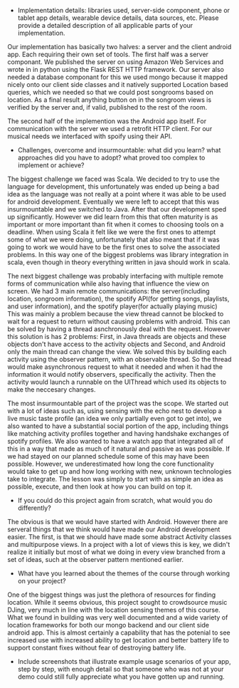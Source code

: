 - Implementation details: libraries used, server-side component, phone
  or tablet app details, wearable device details, data sources,
  etc. Please provide a detailed description of all applicable parts
  of your implementation.

Our implementation has basically two halves: a server and the client
android app. Each requiring their own set of tools. The first half was
a server componant. We published the server on using Amazon Web
Services and wrote in in python using the Flask REST HTTP
framework. Our server also needed a database componant for this we
used mongo because it mapped nicely onto our client side classes and
it natively supported Location based queries, which we needed so that
we could post songrooms based on location. As a final result anything
button on in the songroom views is verified by the server and, if
valid, published to the rest of the room.

The second half of the implemention was the Android app itself. For
communication with the server we used a retrofit HTTP client. For our
musical needs we interfaced with spoify using their API.

- Challenges, overcome and insurmountable: what did you learn? what
  approaches did you have to adopt? what proved too complex to
  implement or achieve?

The biggest challenge we faced was Scala. We decided to try to use the
language for development, this unfortunately was ended up being a bad
idea as the language was not really at a point where it was able to be
used for android development. Eventually we were left to accept that
this was insurmountable and we switched to Java. After that our
development sped up significantly. However we did learn from this that
often maturity is as important or more important than fit when it
comes to choosing tools on a deadline. When using Scala it felt like
we were the first ones to attempt some of what we were doing,
unfortunately that also meant that if it was going to work we would
have to be the first ones to solve the associated problems. In this
way one of the biggest problems was library integration in scala, even
though in theory everything written in java should work in scala.

The next biggest challenge was probably interfacing with multiple
remote forms of communication while also having that influence the
view on screen. We had 3 main remote communications: the
server(including location, songroom information), the spotify API(for
getting songs, playlists, and user information), and the spotify
player(for actually playing music) This was mainly a problem because
the view thread cannot be blocked to wait for a request to return
without causing problems with android. This can be solved by having a
thread asnchronously deal with the request. However this solution is
has 2 problems: First, in Java threads are objects and these objects
don't have access to the activity objects and Second, and Android only
the main thread can change the view. We solved this by building each
activity using the observer pattern, with an observable thread. So the
thread would make asynchronous request to what it needed and when it
had the information it would notify observers, specifically the
activity. Then the activity would launch a runnable on the UIThread
which used its objects to make the neccesary changes.

The most insurmountable part of the project was the scope. We started
out with a lot of ideas such as, using sensing with the echo nest to
develop a live music taste profile (an idea we only partially even got
to get into), we also wanted to have a substantial social portion of
the app, including things like matching activity profiles together and
having handshake exchanges of spotify profiles. We also wanted to have
a watch app that integrated all of this in a way that made as much of
it natural and passive as was possible. If we had stayed on our
planned schedule some of this may have been possible. However, we
underestimated how long the core functionality would take to get up
and how long working with new, unknown technologies take to
integrate. The lesson was simply to start with as simple an idea as
possible, execute, and then look at how you can build on top it.

- If you could do this project again from scratch, what would you do
  differently?

The obvious is that we would have started with Android. However there
are serveral things that we think would have made our Android
development easier. The first, is that we should have made some
abstract Activity classes and multipurpose views. In a project with a
lot of views this is key, we didn't realize it initially but most of
what we doing in every view branched from a set of ideas, such at the
observer pattern mentioned earlier.

- What have you learned about the themes of the course through working
  on your project?


One of the biggest things was just the plethora of
  resources for finding location. While it seems obvious, this project
  sought to crowdsource music DJing, very much in line with the
  location sensing themes of this course. What we found in building
  was very well documented and a wide variety of location frameworks
  for both our mongo backend and our client side android app. This is
  almost certainly a capability that has the potenial to see increased
  use with increased ability to get location and better battery life
  to support constant fixes without fear of destroying battery life.

- Include screenshots that illustrate example usage scenarios of your
  app, step by step, with enough detail so that someone who was not at
  your demo could still fully appreciate what you have gotten up and
  running.
